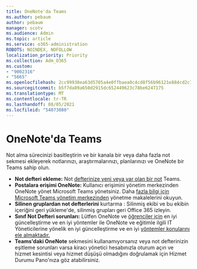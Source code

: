 ```yaml
---
title: OneNote'da Teams
ms.author: pebaum
author: pebaum
manager: scotv
ms.audience: Admin
ms.topic: article
ms.service: o365-administration
ROBOTS: NOINDEX, NOFOLLOW
localization_priority: Priority
ms.collection: Adm_O365
ms.custom:
- "9002316"
- "5665"
ms.openlocfilehash: 2cc99930ea63d5705a4e0ffbaea0c4cd8f56b96121e884cd2c7d054e1136226b
ms.sourcegitcommit: b5f7da89a650d2915dc652449623c78be6247175
ms.translationtype: MT
ms.contentlocale: tr-TR
ms.lasthandoff: 08/05/2021
ms.locfileid: "54073080"
---
```

# <a name="using-onenote-in-teams"></a>OneNote'da Teams

Not alma sürecinizi basitleştirin ve bir kanala bir veya daha fazla not sekmesi ekleyerek notlarınızı, araştırmalarınızı, planlarınızı ve OneNote bir Teams sahip olun.

- **Not defteri ekleme:** Not [defterinize yeni veya var olan bir not](https://support.microsoft.com/office/add-a-onenote-notebook-to-teams-0ec78cc3-ba3b-4279-a88e-aa40af9865c2) Teams.
- **Postalara erişimi OneNote:** Kullanıcı erişimini yönetim merkezinden OneNote yönet Microsoft Teams yönetsiniz. Daha [fazla bilgi için Microsoft Teams yönetim merkezinden](https://docs.microsoft.com/MicrosoftTeams/manage-apps) yönetme makalelerini okuyun.
- **Silinen gruplardan not defterlerini** kurtarma [](https://docs.microsoft.com/microsoftteams/archive-or-delete-a-team#restore-a-deleted-team) : Silinmiş ekibi ve bu ekibin içeriğini geri yükleme'de, silinmiş grupları geri Office 365 izleyin.
- **Sınıf Not Defteri sorunları:** Lütfen OneNote ve [öğrenciler için](https://support.office.com/article/onenote-update-and-best-practices-for-educators-and-students-dde775f0-8b06-4263-8b54-1e9ddc3dd146) en iyi güncelleştirme ve en iyi yöntemler ile OneNote ve eğitimle ilgili IT Yöneticilerine yönelik en iyi güncelleştirme ve en iyi [yöntemler konularını ele almaktadır.](https://support.office.com/article/onenote-update-and-best-practices-for-it-admins-in-education-9d78f2b2-5e25-4288-b597-b4ba463c7b46)
- **Teams'daki OneNote** sekmesini kullanamıyorsanız veya not defterinizin eşitleme sorunları varsa kiracı yönetici hesabınızla oturum açın [](https://docs.microsoft.com/office365/enterprise/view-service-health) ve hizmet kesintisi veya hizmet düşüşü olmadığını doğrulamak için Hizmet Durumu Pano'nıza göz atabilirsiniz.
